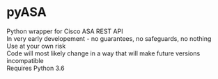 # pyASA
Python wrapper for Cisco ASA REST API  
In very early developement - no guarantees, no safeguards, no nothing  
Use at your own risk  
Code will most likely change in a way that will make future versions incompatible    
Requires Python 3.6  
